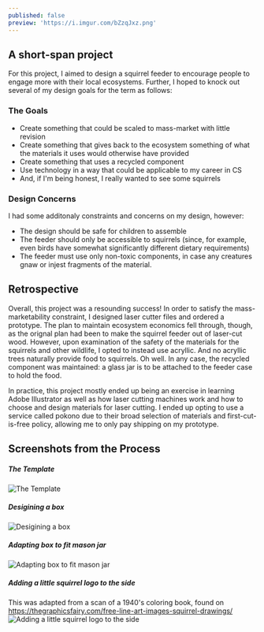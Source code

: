 ```yaml
---
published: false
preview: 'https://i.imgur.com/bZzqJxz.png'
---
```

## A short-span project
For this project, I aimed to design a squirrel feeder to encourage people to engage more with their local ecosystems. Further, I hoped to knock out several of my design goals for the term as follows:

### The Goals

- Create something that could be scaled to mass-market with little revision
- Create something that gives back to the ecosystem something of what the materials it uses would otherwise have provided
- Create something that uses a recycled component
- Use technology in a way that could be applicable to my career in CS
- And, if I'm being honest, I really wanted to see some squirrels

### Design Concerns
I had some additonaly constraints and concerns on my design, however:
- The design should be safe for children to assemble
- The feeder should only be accessible to squirrels (since, for example, even birds have somewhat significantly different dietary requirements)
- The feeder must use only non-toxic components, in case any creatures gnaw or injest fragments of the material.

## Retrospective
Overall, this project was a resounding success! In order to satisfy the mass-marketability constraint, I designed laser cutter files and ordered a prototype. The plan to maintain ecosystem economics fell through, though, as the orignal plan had been to make the squirrel feeder out of laser-cut wood. However, upon examination of the safety of the materials for the squirrels and other wildlife, I opted to instead use acryllic. And no acryllic trees naturally provide food to squirrels. Oh well. In any case, the recycled component was maintained: a glass jar is to be attached to the feeder case to hold the food.

In practice, this project mostly ended up being an exercise in learning Adobe Illustrator as well as how laser cutting machines work and how to choose and design materials for laser cutting. I ended up opting to use a service called pokono due to their broad selection of materials and first-cut-is-free policy, allowing me to only pay shipping on my prototype.

## Screenshots from the Process
##### The Template
![The Template](https://i.imgur.com/kseTy92.png)
##### Desigining a box
![Desigining a box](https://i.imgur.com/PKdtg94.png)
##### Adapting box to fit mason jar
![Adapting box to fit mason jar](https://i.imgur.com/KMLerRy.png)
##### Adding a little squirrel logo to the side
This was adapted from a scan of a 1940's coloring book, found on https://thegraphicsfairy.com/free-line-art-images-squirrel-drawings/
![Adding a little squirrel logo to the side](https://i.imgur.com/bZzqJxz.png)